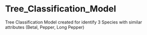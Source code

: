 # Tree_Classification_Model
Tree Classification Model created for identify 3 Species with similar attributes (Betal, Pepper, Long Pepper)
